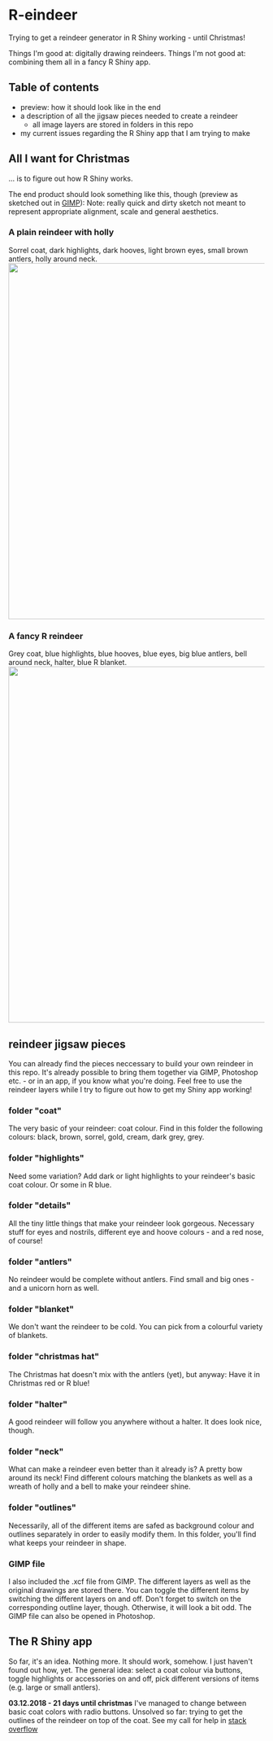 # R-eindeer
Trying to get a reindeer generator in R Shiny working - until Christmas!

Things I'm good at: digitally drawing reindeers.
Things I'm not good at: combining them all in a fancy R Shiny app.

## Table of contents
- preview: how it should look like in the end
- a description of all the jigsaw pieces needed to create a reindeer
  - all image layers are stored in folders in this repo
- my current issues regarding the R Shiny app that I am trying to make

## All I want for Christmas
... is to figure out how R Shiny works.

The end product should look something like this, though (preview as sketched out in [GIMP](https://www.gimp.org/)):
Note: really quick and dirty sketch not meant to represent appropriate alignment, scale and general aesthetics.

### A plain reindeer with holly
Sorrel coat, dark highlights, dark hooves, light brown eyes, small brown antlers, holly around neck.
<img src="http://i65.tinypic.com/2vccjsz.jpg" width="700">

### A fancy R reindeer
Grey coat, blue highlights, blue hooves, blue eyes, big blue antlers, bell around neck, halter, blue R blanket.
<img src="http://i64.tinypic.com/awb886.jpg" width="700">

## reindeer jigsaw pieces
You can already find the pieces neccessary to build your own reindeer in this repo. It's already possible to bring them together via GIMP, Photoshop etc. - or in an app, if you know what you're doing. Feel free to use the reindeer layers while I try to figure out how to get my Shiny app working!

### folder "coat"
The very basic of your reindeer: coat colour. Find in this folder the following colours: black, brown, sorrel, gold, cream, dark grey, grey.

### folder "highlights"
Need some variation? Add dark or light highlights to your reindeer's basic coat colour. Or some in R blue.

### folder "details"
All the tiny little things that make your reindeer look gorgeous. Necessary stuff for eyes and nostrils, different eye and hoove colours - and a red nose, of course!

### folder "antlers"
No reindeer would be complete without antlers. Find small and big ones - and a unicorn horn as well.

### folder "blanket"
We don't want the reindeer to be cold. You can pick from a colourful variety of blankets.

### folder "christmas hat"
The Christmas hat doesn't mix with the antlers (yet), but anyway: Have it in Christmas red or R blue!

### folder "halter"
A good reindeer will follow you anywhere without a halter. It does look nice, though.

### folder "neck"
What can make a reindeer even better than it already is? A pretty bow around its neck! Find different colours matching the blankets as well as a wreath of holly and a bell to make your reindeer shine.

### folder "outlines"
Necessarily, all of the different items are safed as background colour and outlines separately in order to easily modify them. In this folder, you'll find what keeps your reindeer in shape.

### GIMP file
I also included the .xcf file from GIMP. The different layers as well as the original drawings are stored there. You can toggle the different items by switching the different layers on and off. Don't forget to switch on the corresponding outline layer, though. Otherwise, it will look a bit odd. The GIMP file can also be opened in Photoshop.

## The R Shiny app
So far, it's an idea. Nothing more. It should work, somehow. I just haven't found out how, yet.
The general idea: select a coat colour via buttons, toggle highlights or accessories on and off, pick different versions of items (e.g. large or small antlers).

**03.12.2018 - 21 days until christmas** 
I've managed to change between basic coat colors with radio buttons. Unsolved so far: trying to get the outlines of the reindeer on top of the coat. See my call for help in [stack overflow](https://stackoverflow.com/questions/53601495/overlaying-images-in-r-shiny)
